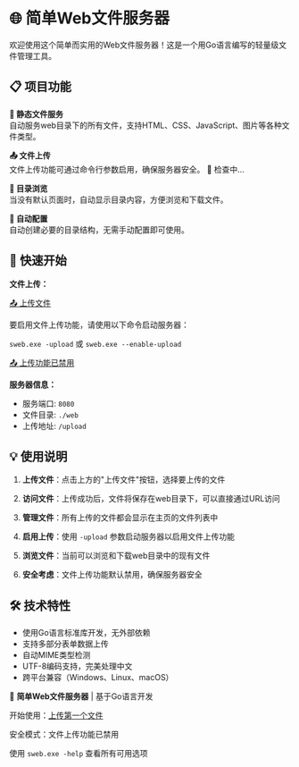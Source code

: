 # 🌐 简单Web文件服务器

欢迎使用这个简单而实用的Web文件服务器！这是一个用Go语言编写的轻量级文件管理工具。

## 📋 项目功能

**📁 静态文件服务**  
自动服务web目录下的所有文件，支持HTML、CSS、JavaScript、图片等各种文件类型。

**📤 文件上传**  
文件上传功能可通过命令行参数启用，确保服务器安全。 🔄 检查中...

**📂 目录浏览**  
当没有默认页面时，自动显示目录内容，方便浏览和下载文件。

**🔧 自动配置**  
自动创建必要的目录结构，无需手动配置即可使用。

## 🚀 快速开始

**文件上传：**

[📤 上传文件](/upload)

要启用文件上传功能，请使用以下命令启动服务器：

`sweb.exe -upload` 或 `sweb.exe --enable-upload`  
  
[📤 上传功能已禁用](/upload)

**服务器信息：**

*   服务端口: `8080`
*   文件目录: `./web`
*   上传地址: `/upload`

## 💡 使用说明

1.  **上传文件**：点击上方的"上传文件"按钮，选择要上传的文件
2.  **访问文件**：上传成功后，文件将保存在web目录下，可以直接通过URL访问
3.  **管理文件**：所有上传的文件都会显示在主页的文件列表中

1.  **启用上传**：使用 `-upload` 参数启动服务器以启用文件上传功能
2.  **浏览文件**：当前可以浏览和下载web目录中的现有文件
3.  **安全考虑**：文件上传功能默认禁用，确保服务器安全

## 🛠️ 技术特性

*   使用Go语言标准库开发，无外部依赖
*   支持多部分表单数据上传
*   自动MIME类型检测
*   UTF-8编码支持，完美处理中文
*   跨平台兼容（Windows、Linux、macOS）

🔗 **简单Web文件服务器** | 基于Go语言开发

开始使用：[上传第一个文件](/upload)

安全模式：文件上传功能已禁用

使用 `sweb.exe -help` 查看所有可用选项
